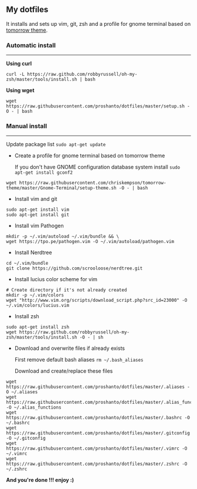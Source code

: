 My dotfiles
---
It installs and sets up  vim, git, zsh and a profile for gnome terminal based on [tomorrow theme](https://github.com/chriskempson/tomorrow-theme/).

### Automatic install
---
**Using curl**
```shell
curl -L https://raw.github.com/robbyrussell/oh-my-zsh/master/tools/install.sh | bash
```
**Using wget**
```shell
wget https://raw.githubusercontent.com/proshanto/dotfiles/master/setup.sh -O - | bash
```
### Manual install
---
Update package list `sudo apt-get update`

* Create a profile for gnome terminal based on tomorrow theme

    If you don't have GNOME configuration database system install `sudo apt-get install gconf2`
```shell
wget https://raw.githubusercontent.com/chriskempson/tomorrow-theme/master/Gnome-Terminal/setup-theme.sh -O - | bash
```

* Install vim and git
```shell
sudo apt-get install vim
sudo apt-get install git
```

* Install vim Pathogen
```shell
mkdir -p ~/.vim/autoload ~/.vim/bundle && \
wget https://tpo.pe/pathogen.vim -O ~/.vim/autoload/pathogen.vim
```

* Install Nerdtree
```shell
cd ~/.vim/bundle
git clone https://github.com/scrooloose/nerdtree.git
```

* Install lucius color scheme for vim
```shell
# Create directory if it's not already created
mkdir -p ~/.vim/colors
wget "http://www.vim.org/scripts/download_script.php?src_id=23000" -O ~/.vim/colors/lucius.vim
```

* Install zsh
```shell
sudo apt-get install zsh
wget https://raw.github.com/robbyrussell/oh-my-zsh/master/tools/install.sh -O - | sh
```

* Download and overwrite files if already exists

    First remove default bash aliases `rm ~/.bash_aliases`

    Download and create/replace these files
```shell
wget https://raw.githubusercontent.com/proshanto/dotfiles/master/.aliases -O ~/.aliases
wget https://raw.githubusercontent.com/proshanto/dotfiles/master/.alias_functions -O ~/.alias_functions
wget https://raw.githubusercontent.com/proshanto/dotfiles/master/.bashrc -O ~/.bashrc
wget https://raw.githubusercontent.com/proshanto/dotfiles/master/.gitconfig -O ~/.gitconfig
wget https://raw.githubusercontent.com/proshanto/dotfiles/master/.vimrc -O ~/.vimrc
wget https://raw.githubusercontent.com/proshanto/dotfiles/master/.zshrc -O ~/.zshrc
```
**And you're done !!! enjoy :)**